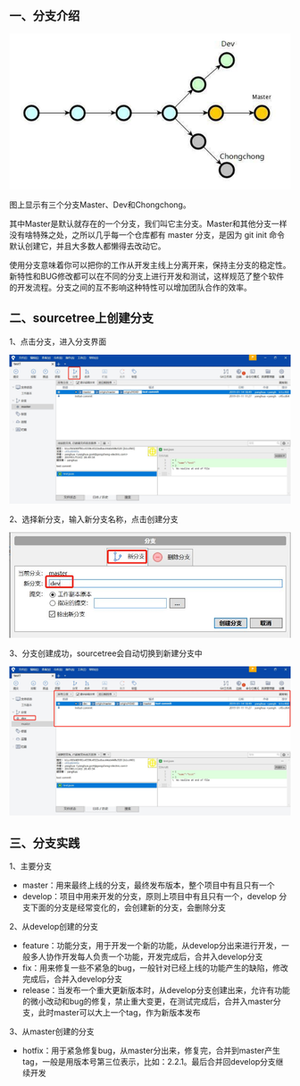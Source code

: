 ## 一、分支介绍

![avator](./img/branch/branch-1.jpg)  

图上显示有三个分支Master、Dev和Chongchong。  

其中Master是默认就存在的一个分支，我们叫它主分支。Master和其他分支一样没有啥特殊之处，之所以几乎每一个仓库都有 master 分支，是因为 git init 命令默认创建它，并且大多数人都懒得去改动它。  

使用分支意味着你可以把你的工作从开发主线上分离开来，保持主分支的稳定性。新特性和BUG修改都可以在不同的分支上进行开发和测试，这样规范了整个软件的开发流程。分支之间的互不影响这种特性可以增加团队合作的效率。  

## 二、sourcetree上创建分支
1、点击分支，进入分支界面  

![avator](./img/branch/branch-2.jpg)  

2、选择新分支，输入新分支名称，点击创建分支  

![avator](./img/branch/branch-3.jpg)  

3、分支创建成功，sourcetree会自动切换到新建分支中  

![avator](./img/branch/branch-4.jpg)  

## 三、分支实践

1、主要分支  
* master：用来最终上线的分支，最终发布版本，整个项目中有且只有一个  
* develop：项目中用来开发的分支，原则上项目中有且只有一个，develop 分支下面的分支是经常变化的，会创建新的分支，会删除分支  

2、从develop创建的分支
* feature：功能分支，用于开发一个新的功能，从develop分出来进行开发，一般多人协作开发每人负责一个功能，开发完成后，合并入develop分支  
* fix：用来修复一些不紧急的bug，一般针对已经上线的功能产生的缺陷，修改完成后，合并入develop分支  
* release：当发布一个重大更新版本时，从develop分支创建出来，允许有功能的微小改动和bug的修复，禁止重大变更，在测试完成后，合并入master分支，此时master可以大上一个tag，作为新版本发布  

3、从master创建的分支  
* hotfix：用于紧急修复bug，从master分出来，修复完，合并到master产生tag，一般是用版本号第三位表示，比如：2.2.1。最后合并回develop分支继续开发
